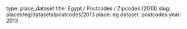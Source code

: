 type: place_dataset
title: Egypt / Postcodes / Zipcodes (2013)
slug: places/eg/datasets/postcodes/2013
place: eg
dataset: postcodes
year: 2013
